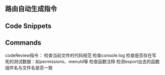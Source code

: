## 路由自动生成指令

## Code Snippets
## Commands
codeReview指令：
检查当前文件的代码规范 
检查console.log
检查是否存在写死的测试数据：如permissions、menuId等
检查函数注释
检测export出去的函数组件名与文件名是否一致

